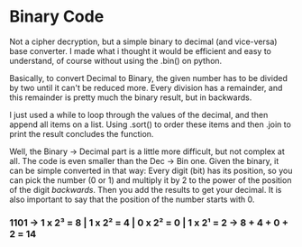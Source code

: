 # Binary Code

Not a cipher decryption, but a simple binary to decimal (and vice-versa) base converter. I made what i thought it would be efficient and easy to understand, of course without 
using the .bin() on python.


Basically, to convert Decimal to Binary, the given number has to be divided by two until it can't be reduced more. Every division has a remainder, and this remainder is pretty
much the binary result, but in backwards.

I just used a while to loop through the values of the decimal, and then append all items on a list. Using .sort() to order these items and then
.join to print the result concludes the function. 



Well, the Binary → Decimal part is a little more difficult, but not complex at all. The code is even smaller than the Dec → Bin one. Given the binary, it can be simple converted
in that way:
Every digit (bit) has its position, so you can pick the number (0 or 1) and multiply it by 2 to the power of the position of the digit _backwards_. Then you add the results to get your decimal. It is also important to say that the position of the number starts with 0.

### 1101 → 1 x 2³ = 8  |  1 x 2² = 4  |  0 x 2² = 0  |  1 x 2¹ = 2  → 8 + 4 + 0 + 2 = **14**

